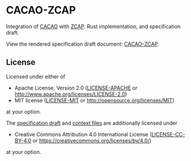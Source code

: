 # CACAO-ZCAP

Integration of [CACAO][] with [ZCAP][]. Rust implementation, and specification draft.

View the rendered specification draft document: [CACAO-ZCAP][].

## License

Licensed under either of

 * Apache License, Version 2.0 ([LICENSE-APACHE](LICENSE-APACHE) or http://www.apache.org/licenses/LICENSE-2.0)
 * MIT license ([LICENSE-MIT](LICENSE-MIT) or http://opensource.org/licenses/MIT)

at your option.

The [specification draft](./index.html) and [context files](contexts/v1.json) are additionally licensed under

 * Creative Commons Attribution 4.0 International License ([LICENSE-CC-BY-4.0](LICENSE-CC-BY-4.0) or https://creativecommons.org/licenses/by/4.0/)

at your option.

[CACAO]: https://github.com/ChainAgnostic/CAIPs/blob/8fdb5bfd1bdf15c9daf8aacfbcc423533764dfe9/CAIPs/caip-draft_cacao.md
[ZCAP]: https://github.com/w3c-ccg/zcap-spec/
[CACAO-ZCAP]: https://demo.didkit.dev/2022/cacao-zcap/
